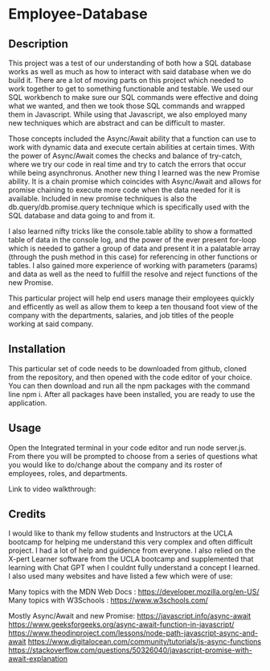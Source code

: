 # Employee-Database

## Description

This project was a test of our understanding of both how a SQL database works as well as much as how to interact with said database when we do build it. There are a lot of moving parts on this project which needed to work together to get to something functionable and testable. We used our SQL workbench to make sure our SQL commands were effective and doing what we wanted, and then we took those SQL commands and wrapped them in Javascript. While using that Javascript, we also employed many new techniques which are abstract and can be difficult to master. 

Those concepts included the Async/Await ability that a function can use to work with dynamic data and execute certain abilities at certain times. With the power of Async/Await comes the checks and balance of try-catch, where we try our code in real time and try to catch the errors that occur while being asynchronus. Another new thing I learned was the new Promise ability. It is a chain promise which coincides with Async/Await and allows for promise chaining to execute more code when the data needed for it is available. Included in new promise techniques is also the db.query/db.promise.query technique which is specifically used with the SQL database and data going to and from it.

I also learned nifty tricks like the console.table ability to show a formatted table of data in the console log, and the power of the ever present for-loop which is needed to gather a group of data and present it in a palatable array (through the push method in this case) for referencing in other functions or tables. I also gained more experience of working with parameters (params) and data as well as the need to fulfill the resolve and reject functions of the new Promise.

This particular project will help end users manage their employees quickly and efficently as well as allow them to keep a ten thousand foot view of the company with the departments, salaries, and job titles of the people working at said company.

## Installation

This particular set of code needs to be downloaded from github, cloned from the repository, and then opened with the code editor of your choice. You can then download and run all the npm packages with the command line npm i. After all packages have been installed, you are ready to use the application.

## Usage

Open the Integrated terminal in your code editor and run node server.js. From there you will be prompted to choose from a series of questions what you would like to do/change about the company and its roster of employees, roles, and departments.

Link to video walkthrough: 

## Credits

I would like to thank my fellow students and Instructors at the UCLA bootcamp for helping me understand this very complex and often difficult project. I had a lot of help and guidence from everyone. I also relied on the X-pert Learner software from the UCLA bootcamp and supplemented that learning with Chat GPT when I couldnt fully understand a concept I learned. I also used many websites and have listed a few which were of use:

Many topics with the MDN Web Docs : https://developer.mozilla.org/en-US/
Many topics with W3Schools : https://www.w3schools.com/

Mostly Async/Await and new Promise:
https://javascript.info/async-await
https://www.geeksforgeeks.org/async-await-function-in-javascript/
https://www.theodinproject.com/lessons/node-path-javascript-async-and-await
https://www.digitalocean.com/community/tutorials/js-async-functions
https://stackoverflow.com/questions/50326040/javascript-promise-with-await-explanation
